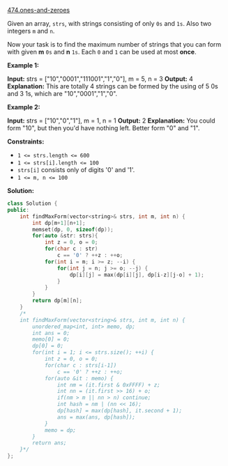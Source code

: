 [474.ones-and-zeroes](https://leetcode.com/problems/ones-and-zeroes/)  

Given an array, `strs`, with strings consisting of only `0s` and `1s`. Also two integers `m` and `n`.

Now your task is to find the maximum number of strings that you can form with given **m** `0s` and **n** `1s`. Each `0` and `1` can be used at most **once**.

**Example 1:**

**Input:** strs = \["10","0001","111001","1","0"\], m = 5, n = 3
**Output:** 4
**Explanation:** This are totally 4 strings can be formed by the using of 5 0s and 3 1s, which are "10","0001","1","0".

**Example 2:**

**Input:** strs = \["10","0","1"\], m = 1, n = 1
**Output:** 2
**Explanation:** You could form "10", but then you'd have nothing left. Better form "0" and "1".

**Constraints:**

*   `1 <= strs.length <= 600`
*   `1 <= strs[i].length <= 100`
*   `strs[i]` consists only of digits '0' and '1'.
*   `1 <= m, n <= 100`  



**Solution:**  

```cpp
class Solution {
public:
    int findMaxForm(vector<string>& strs, int m, int n) {
        int dp[m+1][n+1];
        memset(dp, 0, sizeof(dp));
        for(auto &str: strs){
            int z = 0, o = 0;
            for(char c : str)
                c == '0' ? ++z : ++o;
            for(int i = m; i >= z; --i) {
                for(int j = n; j >= o; --j) {
                    dp[i][j] = max(dp[i][j], dp[i-z][j-o] + 1);
                }
            }
        }
        return dp[m][n];
    }
    /*
    int findMaxForm(vector<string>& strs, int m, int n) {
        unordered_map<int, int> memo, dp;
        int ans = 0;
        memo[0] = 0;
        dp[0] = 0;
        for(int i = 1; i <= strs.size(); ++i) {
            int z = 0, o = 0;
            for(char c : strs[i-1])
                c == '0' ? ++z : ++o;
            for(auto &it : memo) {
                int nm = (it.first & 0xFFFF) + z;
                int nn = (it.first >> 16) + o;
                if(nm > m || nn > n) continue;
                int hash = nm | (nn << 16);
                dp[hash] = max(dp[hash], it.second + 1);
                ans = max(ans, dp[hash]);
            }
            memo = dp;
        }
        return ans;
    }*/
};
```
      